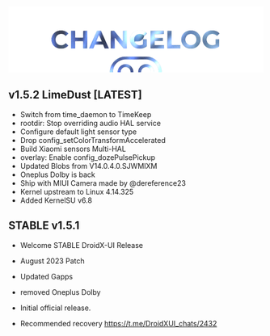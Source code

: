  <img src="https://raw.githubusercontent.com/DroidX-UI-Devices/Official_Devices/13/banners/changelogs.png" />

## v1.5.2 LimeDust [LATEST]
- Switch from time_daemon to TimeKeep
- rootdir: Stop overriding audio HAL service
- Configure default light sensor type
- Drop config_setColorTransformAccelerated
- Build Xiaomi sensors Multi-HAL
- overlay: Enable config_dozePulsePickup
- Updated Blobs from V14.0.4.0.SJWMIXM
- Oneplus Dolby is back
- Ship with MIUI Camera made by @dereference23
- Kernel upstream to Linux 4.14.325
- Added KernelSU v6.8

## **STABLE v1.5.1**
- Welcome STABLE DroidX-UI Release
- August 2023 Patch
- Updated Gapps
- removed Oneplus Dolby


- Initial official release.
- Recommended recovery https://t.me/DroidXUI_chats/2432
